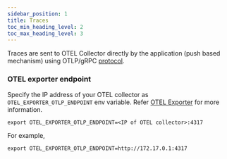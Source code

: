 ```yaml
---
sidebar_position: 1
title: Traces
toc_min_heading_level: 2
toc_max_heading_level: 3
---
```


Traces are sent to OTEL Collector directly by the application (push based mechanism) using OTLP/gRPC [protocol](https://opentelemetry.io/docs/specs/otlp/).

### OTEL exporter endpoint
Specify the IP address of your OTEL collector as `OTEL_EXPORTER_OTLP_ENDPOINT` env variable. Refer [OTEL Exporter](https://opentelemetry.io/docs/reference/specification/protocol/exporter/#endpoint-urls-for-otlphttp) for more information.
```
export OTEL_EXPORTER_OTLP_ENDPOINT=<IP of OTEL collector>:4317
```
For example,
```
export OTEL_EXPORTER_OTLP_ENDPOINT=http://172.17.0.1:4317
```

